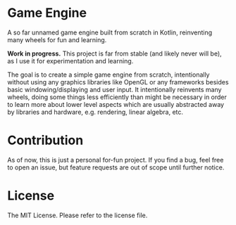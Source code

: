 # Game Engine

A so far unnamed game engine built from scratch in Kotlin, reinventing many
wheels for fun and learning.

**Work in progress.** This project is far from stable (and likely never will
be), as I use it for experimentation and learning.

The goal is to create a simple game engine from scratch, intentionally without
using any graphics libraries like OpenGL or any frameworks besides basic
windowing/displaying and user input. It intentionally reinvents many wheels,
doing some things less efficiently than might be necessary in order to learn
more about lower level aspects which are usually abstracted away by libraries
and hardware, e.g. rendering, linear algebra, etc.

# Contribution

As of now, this is just a personal for-fun project. If you find a bug, feel
free to open an issue, but feature requests are out of scope until further
notice.

# License

The MIT License. Please refer to the license file.
